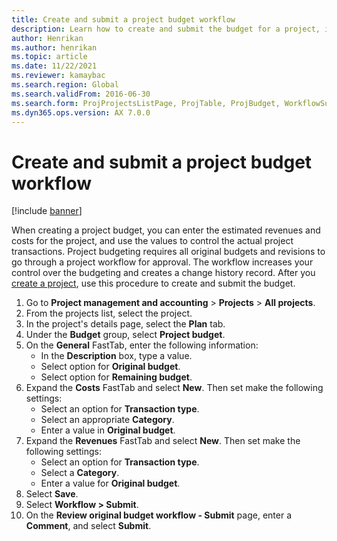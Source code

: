 ```yaml
---
title: Create and submit a project budget workflow  
description: Learn how to create and submit the budget for a project, including a step-by-step process for creating and submitting the budget after creating a project. 
author: Henrikan
ms.author: henrikan
ms.topic: article
ms.date: 11/22/2021
ms.reviewer: kamaybac  
ms.search.region: Global
ms.search.validFrom: 2016-06-30
ms.search.form: ProjProjectsListPage, ProjTable, ProjBudget, WorkflowSubmitDialog  
ms.dyn365.ops.version: AX 7.0.0 
---
```


# Create and submit a project budget workflow

[!include [banner](../../includes/banner.md)]

When creating a project budget, you can enter the estimated revenues and costs for the project, and use the values to control the actual project transactions. Project budgeting requires all original budgets and revisions to go through a project workflow for approval. The workflow increases your control over the budgeting and creates a change history record. After you [create a project](/dynamicsax-2012/appuser-itpro/create-a-project), use this procedure to create and submit the budget.

1. Go to **Project management and accounting** > **Projects** > **All projects**.
1. From the projects list, select the project.
1. In the project's details page, select the **Plan** tab.
1. Under the **Budget** group, select **Project budget**.
1. On the **General** FastTab, enter the following information:
   - In the **Description** box, type a value.
   - Select option for **Original budget**.
   - Select option for **Remaining budget**.
1. Expand the **Costs** FastTab and select **New**. Then set make the following settings:
   - Select an option for **Transaction type**.
   - Select an appropriate **Category**.
   - Enter a value in **Original budget**.
1. Expand the **Revenues** FastTab and select **New**. Then set make the following settings:
   - Select an option for **Transaction type**.
   - Select a  **Category**.
   - Enter a value for **Original budget**.
1. Select **Save**.
1. Select **Workflow \> Submit**.
1. On the **Review original budget workflow - Submit** page, enter a **Comment**, and select **Submit**.
